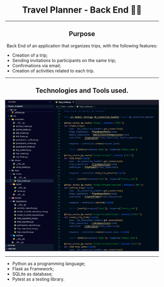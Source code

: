 <div align="center">
  <h1>Travel Planner - Back End 👨‍💻</h1>
  <hr>
  <p>
    <h2>Purpose</h2>
    Back End of an application that organizes trips, with the following features:
    <ul align="left">
      <li>Creation of a trip;</li>
      <li>Sending invitations to participants on the same trip;</li>
      <li>Confirmations via email;</li>
      <li>Creation of activities related to each trip.</li>
    </ul>
  </p>
  <hr>
  <h2>Technologies and Tools used.</h2>
  <img src="/image_for_readme.png" width=800px>
  <hr>
  <ul align="left">
    <li>Python as a programming language;</li>
    <li>Flask as Framework;</li>
    <li>SQLite as database;</li>
    <li>Pytest as a testing library.</li>
  </ul>
</div>
